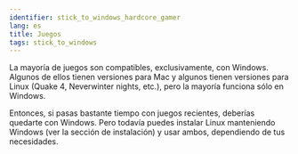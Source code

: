 ```yaml
---
identifier: stick_to_windows_hardcore_gamer
lang: es
title: Juegos
tags: stick_to_windows
---
```


La mayoría de juegos son compatibles, exclusivamente, con Windows. Algunos de ellos tienen versiones para Mac y algunos tienen versiones para Linux (Quake 4, Neverwinter nights, etc.), pero la mayoría funciona sólo en Windows.

Entonces, si pasas bastante tiempo con juegos recientes, deberías quedarte con Windows. Pero todavía puedes instalar Linux manteniendo Windows (ver la sección de instalación) y usar ambos, dependiendo de tus necesidades.

